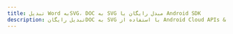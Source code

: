 ---title: تبدیل Word بهSVG، DOC به SVG مبدل رایگان یا Android SDKdescription: تبدیل رایگانDOC به SVG با استفاده از Android Cloud APIs & SDK. همچنین اسناد Microsoft Word و OpenOffice را در Cloud ایجاد، ویرایش و رندر کنید.---